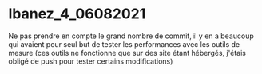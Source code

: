 # Ibanez_4_06082021

Ne pas prendre en compte le grand nombre de commit, il y en a beaucoup qui avaient pour seul but de tester les performances avec les outils de mesure (ces outils ne fonctionne que sur des site étant hébergés, j'étais obligé de push pour tester certains modifications)
